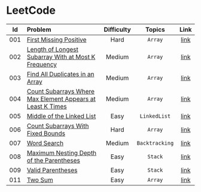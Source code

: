 # LeetCode

|Id|Problem|Difficulty|Topics|Link|
|:---:|:---|:---:|:---:|:---:|
|001|[First Missing Positive](solutions/first_missing_positive.go)|Hard|`Array`|[link](https://leetcode.com/problems/first-missing-positive/description)
|002|[Length of Longest Subarray With at Most K Frequency](solutions/length_of_longest_subarray_with_at_most_k_frequency.go)|Medium|`Array`|[link](https://leetcode.com/problems/length-of-longest-subarray-with-at-most-k-frequency/description/)
|003|[Find All Duplicates in an Array](solutions/find_all_duplicates_in_array.go)|Medium|`Array`|[link](https://leetcode.com/problems/find-all-duplicates-in-an-array/description/)
|004|[Count Subarrays Where Max Element Appears at Least K Times](solutions/count_subarrays_where_max_element_appears_at_least_k_times.go)|Medium|`Array`|[link](https://leetcode.com/problems/count-subarrays-where-max-element-appears-at-least-k-times/description/)
|005|[Middle of the Linked List](solutions/middle_of_the_linked_list.go)|Easy|`LinkedList`|[link](https://leetcode.com/problems/middle-of-the-linked-list/description/)
|006|[Count Subarrays With Fixed Bounds](solutions/count_subarrays_with_fixed_bounds.go)|Hard|`Array`|[link](https://leetcode.com/problems/count-subarrays-with-fixed-bounds/submissions/1222030570/)
|007|[Word Search](solutions/word_search.go)|Medium|`Backtracking`|[link](https://leetcode.com/problems/word-search/description/)
|008|[Maximum Nesting Depth of the Parentheses](solutions/maximum_nesting_depth_of_the_parentheses.go)|Easy|`Stack`|[link](https://leetcode.com/problems/maximum-nesting-depth-of-the-parentheses/description/)
|009|[Valid Parentheses](solutions/valid_parentheses.go)|Easy|`Stack`|[link](https://leetcode.com/problems/valid-parentheses/description/)
|011|[Two Sum](solutions/two_sum.go)|Easy|`Array`|[link](https://leetcode.com/problems/two-sum/description/)
